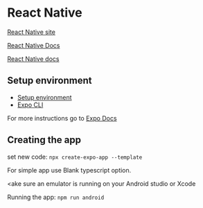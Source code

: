 # React Native 

[React Native site](https://reactnative.dev/)

[React Native Docs](https://reactnative.dev/docs/getting-started)

[React Native docs](https://reactnative.dev/docs/getting-started)

## Setup environment
* [Setup environment](https://docs.expo.dev/get-started/set-up-your-environment/)
* [Expo CLI](https://docs.expo.dev/workflow/expo-cli/)


For more instructions go to [Expo Docs](https://docs.expo.dev/)

## Creating the app

set new code: ```npx create-expo-app --template```

For simple app use Blank typescript option.

<ake sure an emulator is running on your Android studio or Xcode

Running the app: ```npm run android```


